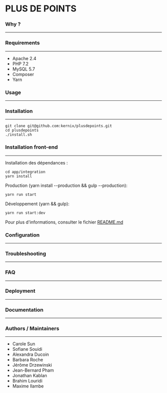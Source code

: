 # PLUS DE POINTS

### Why ?
---

### Requirements
---

- Apache 2.4
- PHP 7.2
- MySQL 5.7
- Composer
- Yarn

### Usage
---

### Installation
---

```
git clone git@github.com:kernix/plusdepoints.git
cd plusdepoints
./install.sh
```

### Installation front-end
---

Installation des dépendances :

```
cd app/integration
yarn install
```

Production (yarn install --production && gulp --production):

```
yarn run start
```

Développement (yarn && gulp):

```
yarn run start:dev
```

Pour plus d'informations, consulter le fichier [README.md](app/integration/README.md)

### Configuration
---

### Troubleshooting
---

### FAQ
---

### Deployment
---

### Documentation
---

### Authors / Maintainers
---

- Carole Sun
- Sofiane Souidi
- Alexandra Ducoin
- Barbara Roche
- Jérôme Drzewinski
- Jean-Bernard Pham
- Jonathan Kablan
- Brahim Louridi
- Maxime Ilambe

